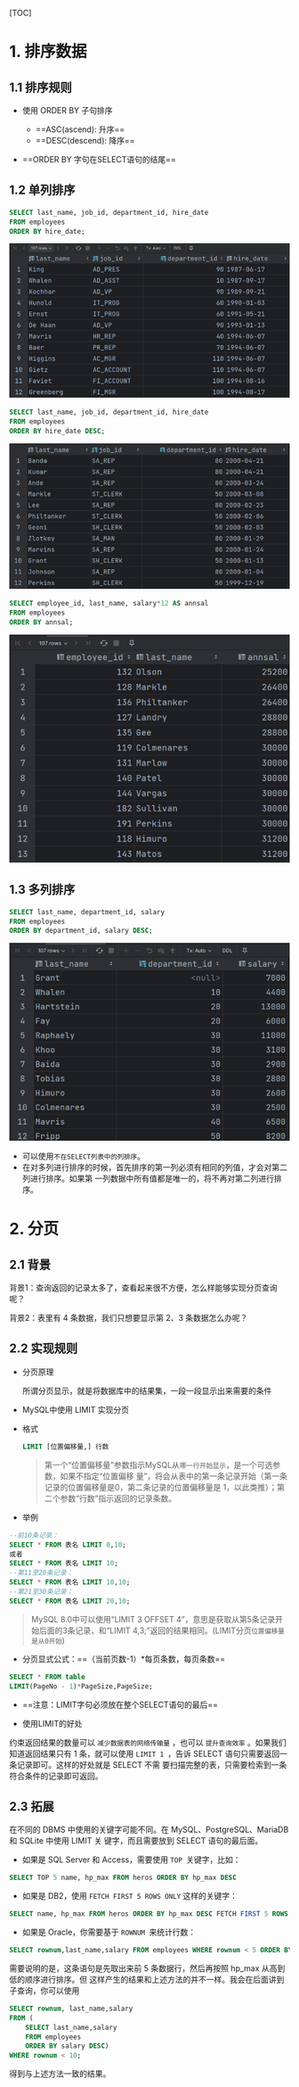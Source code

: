 [TOC]



# 1. 排序数据

## 1.1 排序规则

- 使用 ORDER BY 子句排序
  - ==ASC(ascend): 升序==
  - ==DESC(descend): 降序==

- ==ORDER BY 字句在SELECT语句的结尾==

## 1.2 单列排序

```sql
SELECT last_name, job_id, department_id, hire_date
FROM employees
ORDER BY hire_date;
```

![image-20230715123733922](assets\image-20230715123733922.png)



```sql
SELECT last_name, job_id, department_id, hire_date
FROM employees
ORDER BY hire_date DESC;
```

![image-20230715123825769](assets\image-20230715123825769.png)



```sql
SELECT employee_id, last_name, salary*12 AS annsal
FROM employees
ORDER BY annsal;
```

![image-20230715124034653](assets\image-20230715124034653.png)



## 1.3 多列排序

```sql
SELECT last_name, department_id, salary
FROM employees
ORDER BY department_id, salary DESC;
```

![image-20230715124153373](assets\image-20230715124153373.png)

- 可以使用`不在SELECT列表中的列排序`。
- 在对多列进行排序的时候，首先排序的第一列必须有相同的列值，才会对第二列进行排序。如果第 一列数据中所有值都是唯一的，将不再对第二列进行排序。



# 2. 分页

## 2.1 背景

背景1：查询返回的记录太多了，查看起来很不方便，怎么样能够实现分页查询呢？

背景2：表里有 4 条数据，我们只想要显示第 2、3 条数据怎么办呢？

## 2.2 实现规则

- 分页原理

  所谓分页显示，就是将数据库中的结果集，一段一段显示出来需要的条件

- MySQL中使用 LIMIT 实现分页

- 格式

  ```sql
  LIMIT [位置偏移量,] 行数
  ```

  > 第一个“位置偏移量”参数指示MySQL从`哪一行开始显示`，是一个可选参数，如果不指定“位置偏移 量”，将会从表中的第一条记录开始（第一条记录的位置偏移量是0，第二条记录的位置偏移量是 1，以此类推）；第二个参数“行数”指示返回的记录条数。

- 举例

```sql
--前10条记录：
SELECT * FROM 表名 LIMIT 0,10;
或者
SELECT * FROM 表名 LIMIT 10;
--第11至20条记录：
SELECT * FROM 表名 LIMIT 10,10;
--第21至30条记录：
SELECT * FROM 表名 LIMIT 20,10;
```

> MySQL 8.0中可以使用“LIMIT 3 OFFSET 4”，意思是获取从第5条记录开始后面的3条记录，和“LIMIT 4,3;”返回的结果相同。(LIMIT分页`位置偏移量是从0开始`)

- 分页显式公式：==（当前页数-1）*每页条数，每页条数==

```sql
SELECT * FROM table
LIMIT(PageNo - 1)*PageSize,PageSize;
```

- ==注意：LIMIT字句必须放在整个SELECT语句的最后==

- 使用LIMIT的好处

约束返回结果的数量可以 `减少数据表的网络传输量` ，也可以 `提升查询效率` 。如果我们知道返回结果只有 1 条，就可以使用 `LIMIT 1 `，告诉 SELECT 语句只需要返回一条记录即可。这样的好处就是 SELECT 不需 要扫描完整的表，只需要检索到一条符合条件的记录即可返回。

## 2.3 拓展

在不同的 DBMS 中使用的关键字可能不同。在 MySQL、PostgreSQL、MariaDB 和 SQLite 中使用 LIMIT 关 键字，而且需要放到 SELECT 语句的最后面。

- 如果是 SQL Server 和 Access，需要使用 `TOP `关键字，比如：

```sql
SELECT TOP 5 name, hp_max FROM heros ORDER BY hp_max DESC
```

- 如果是 DB2，使用 `FETCH FIRST 5 ROWS ONLY` 这样的关键字：

```sql
SELECT name, hp_max FROM heros ORDER BY hp_max DESC FETCH FIRST 5 ROWS ONLY
```

- 如果是 Oracle，你需要基于 `ROWNUM `来统计行数：

```sql
SELECT rownum,last_name,salary FROM employees WHERE rownum < 5 ORDER BY salary DESC;
```

需要说明的是，这条语句是先取出来前 5 条数据行，然后再按照 hp_max 从高到低的顺序进行排序。但 这样产生的结果和上述方法的并不一样。我会在后面讲到子查询，你可以使用

```sql
SELECT rownum, last_name,salary
FROM (
    SELECT last_name,salary
    FROM employees
    ORDER BY salary DESC)
WHERE rownum < 10;
```

得到与上述方法一致的结果。